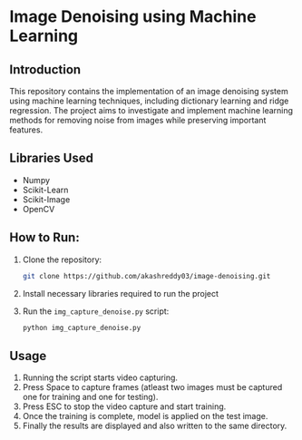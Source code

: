 # Image Denoising using Machine Learning

## Introduction

This repository contains the implementation of an image denoising system using machine learning techniques, including dictionary learning and ridge regression. The project aims to investigate and implement machine learning methods for removing noise from images while preserving important features.

## Libraries Used
- Numpy
- Scikit-Learn
- Scikit-Image
- OpenCV

## How to Run:

1. Clone the repository:

    ```sh
    git clone https://github.com/akashreddy03/image-denoising.git
    ```

2. Install necessary libraries required to run the project

3. Run the `img_capture_denoise.py` script:

    ```sh
    python img_capture_denoise.py
    ```

## Usage

1. Running the script starts video capturing.
2. Press Space to capture frames (atleast two images must be captured one for training and one for testing).
3. Press ESC to stop the video capture and start training.
4. Once the training is complete, model is applied on the test image.
5. Finally the results are displayed and also written to the same directory.
